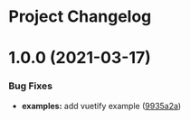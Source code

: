 # Project Changelog

# 1.0.0 (2021-03-17)


### Bug Fixes

* **examples:** add vuetify example ([9935a2a](https://github.com/GrabarzUndPartner/nuxt-custom-elements-example/commit/9935a2acd50605dfe29435b0ccaaf0981dac4c72))

